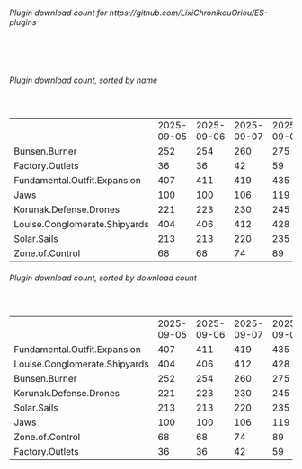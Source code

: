 <h6>Plugin download count for https://github.com/LixiChronikouOriou/ES-plugins</h6><br>
<br>
<h6>Plugin download count, sorted by name</h6><sub><sup><br>
<table>
	<tr>
		<td></td>
		<td>2025-09-05</td>
		<td>2025-09-06</td>
		<td>2025-09-07</td>
		<td>2025-09-08</td>
		<td>2025-09-09</td>
		<td>2025-09-10</td>
		<td>2025-09-11</td>
		<td>today +</td>
	</tr>
	<tr>
		<td>Bunsen.Burner</td>
		<td>252</td>
		<td>254</td>
		<td>260</td>
		<td>275</td>
		<td>286</td>
		<td>299</td>
		<td>299</td>
		<td></td>
	</tr>
	<tr>
		<td>Factory.Outlets</td>
		<td>36</td>
		<td>36</td>
		<td>42</td>
		<td>59</td>
		<td>70</td>
		<td>81</td>
		<td>81</td>
		<td></td>
	</tr>
	<tr>
		<td>Fundamental.Outfit.Expansion</td>
		<td>407</td>
		<td>411</td>
		<td>419</td>
		<td>435</td>
		<td>452</td>
		<td>465</td>
		<td>465</td>
		<td></td>
	</tr>
	<tr>
		<td>Jaws</td>
		<td>100</td>
		<td>100</td>
		<td>106</td>
		<td>119</td>
		<td>130</td>
		<td>141</td>
		<td>141</td>
		<td></td>
	</tr>
	<tr>
		<td>Korunak.Defense.Drones</td>
		<td>221</td>
		<td>223</td>
		<td>230</td>
		<td>245</td>
		<td>252</td>
		<td>264</td>
		<td>264</td>
		<td></td>
	</tr>
	<tr>
		<td>Louise.Conglomerate.Shipyards</td>
		<td>404</td>
		<td>406</td>
		<td>412</td>
		<td>428</td>
		<td>439</td>
		<td>452</td>
		<td>452</td>
		<td></td>
	</tr>
	<tr>
		<td>Solar.Sails</td>
		<td>213</td>
		<td>213</td>
		<td>220</td>
		<td>235</td>
		<td>244</td>
		<td>255</td>
		<td>255</td>
		<td></td>
	</tr>
	<tr>
		<td>Zone.of.Control</td>
		<td>68</td>
		<td>68</td>
		<td>74</td>
		<td>89</td>
		<td>97</td>
		<td>103</td>
		<td>103</td>
		<td></td>
	</tr>
</table>
</sub></sup>
<h6>Plugin download count, sorted by download count</h6><sub><sup><br>
<table>
	<tr>
		<td></td>
		<td>2025-09-05</td>
		<td>2025-09-06</td>
		<td>2025-09-07</td>
		<td>2025-09-08</td>
		<td>2025-09-09</td>
		<td>2025-09-10</td>
		<td>2025-09-11</td>
		<td>today +</td>
	</tr>
	<tr>
		<td>Fundamental.Outfit.Expansion</td>
		<td>407</td>
		<td>411</td>
		<td>419</td>
		<td>435</td>
		<td>452</td>
		<td>465</td>
		<td>465</td>
		<td></td>
	</tr>
	<tr>
		<td>Louise.Conglomerate.Shipyards</td>
		<td>404</td>
		<td>406</td>
		<td>412</td>
		<td>428</td>
		<td>439</td>
		<td>452</td>
		<td>452</td>
		<td></td>
	</tr>
	<tr>
		<td>Bunsen.Burner</td>
		<td>252</td>
		<td>254</td>
		<td>260</td>
		<td>275</td>
		<td>286</td>
		<td>299</td>
		<td>299</td>
		<td></td>
	</tr>
	<tr>
		<td>Korunak.Defense.Drones</td>
		<td>221</td>
		<td>223</td>
		<td>230</td>
		<td>245</td>
		<td>252</td>
		<td>264</td>
		<td>264</td>
		<td></td>
	</tr>
	<tr>
		<td>Solar.Sails</td>
		<td>213</td>
		<td>213</td>
		<td>220</td>
		<td>235</td>
		<td>244</td>
		<td>255</td>
		<td>255</td>
		<td></td>
	</tr>
	<tr>
		<td>Jaws</td>
		<td>100</td>
		<td>100</td>
		<td>106</td>
		<td>119</td>
		<td>130</td>
		<td>141</td>
		<td>141</td>
		<td></td>
	</tr>
	<tr>
		<td>Zone.of.Control</td>
		<td>68</td>
		<td>68</td>
		<td>74</td>
		<td>89</td>
		<td>97</td>
		<td>103</td>
		<td>103</td>
		<td></td>
	</tr>
	<tr>
		<td>Factory.Outlets</td>
		<td>36</td>
		<td>36</td>
		<td>42</td>
		<td>59</td>
		<td>70</td>
		<td>81</td>
		<td>81</td>
		<td></td>
	</tr>
</table>
</sub></sup>

